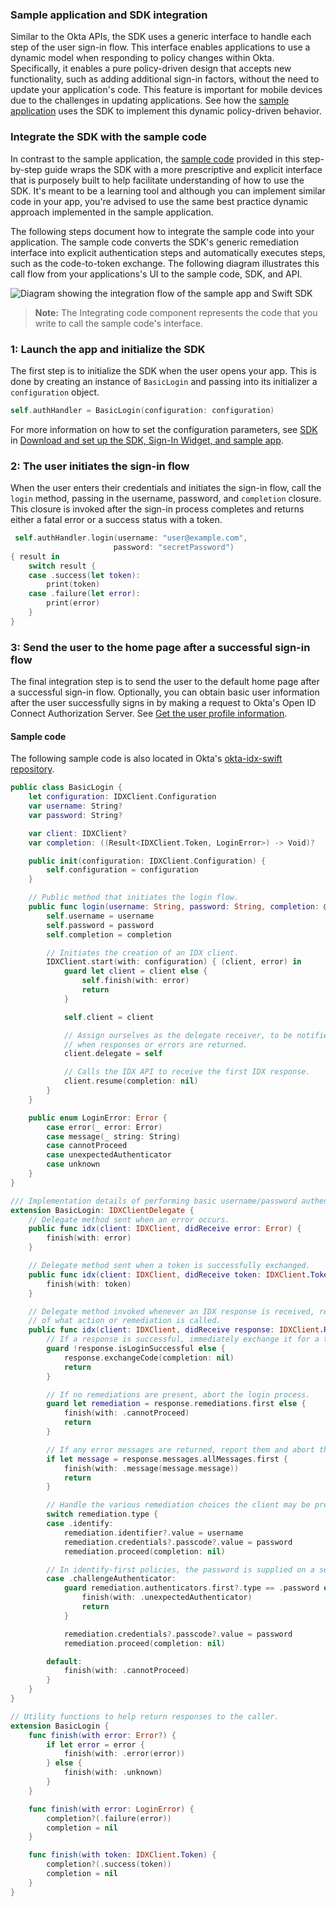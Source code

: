 ### Sample application and SDK integration

Similar to the Okta APIs, the SDK uses a generic interface to handle
each step of the user sign-in flow. This interface enables applications
to use a dynamic model when responding to policy changes within Okta. Specifically,
it enables a pure policy-driven design that accepts new functionality,
such as adding additional sign-in factors, without the need to update your
application's code. This feature is important for mobile devices due to the challenges in updating applications. See how the [sample application](/docs/guides/oie-embedded-common-run-samples/ios/main/) uses the SDK to implement this dynamic policy-driven behavior.

### Integrate the SDK with the sample code

In contrast to the sample application, the
[sample code](https://github.com/okta/okta-idx-swift/tree/master/Samples/Signin%20Samples)
provided in this step-by-step guide wraps the SDK with a more prescriptive and explicit interface
that is purposely built to help facilitate understanding of how to use the SDK.
It's meant to be a learning tool and although you can implement similar code in your
app, you're advised to use the same best practice dynamic approach implemented
in the sample application.

The following steps document how to integrate the sample code into your
application. The sample code converts the SDK's generic remediation
interface into explicit authentication steps and automatically executes steps,
such as the code-to-token exchange. The following diagram illustrates this call flow
from your applications's UI to the sample code, SDK, and API.

<div class="common-image-format">

 ![Diagram showing the integration flow of the sample app and Swift SDK](/img/oie-embedded-sdk/oie-embedded-sdk-swift-sample-code-overview.png)

</div>

> **Note:** The Integrating code component represents the code that you write to call the sample code's interface.

### 1: Launch the app and initialize the SDK

The first step is to initialize the SDK when the user opens your app.
This is done by creating an instance of `BasicLogin` and passing into
its initializer a `configuration` object.

 ```swift
self.authHandler = BasicLogin(configuration: configuration)
```

For more information on how to set the configuration parameters, see [SDK](/docs/guides/oie-embedded-common-download-setup-app/ios/main/#sdk)
in
[Download and set up the SDK, Sign-In Widget, and sample app](/docs/guides/oie-embedded-common-download-setup-app/ios/main).

### 2: The user initiates the sign-in flow

When the user enters their credentials and initiates the sign-in flow,
call the `login` method, passing in the username, password,
and `completion` closure. This closure is invoked after the sign-in process completes
and returns either a fatal error or a success status with a token.

```swift
 self.authHandler.login(username: "user@example.com",
                       password: "secretPassword")
{ result in
    switch result {
    case .success(let token):
        print(token)
    case .failure(let error):
        print(error)
    }
}
```

### 3: Send the user to the home page after a successful sign-in flow

The final integration step is to send the user to the default home page
after a successful sign-in flow. Optionally, you can obtain basic user information after the user
successfully signs in by making a request to Okta's Open ID Connect Authorization Server.
See [Get the user profile information](#get-the-user-profile-information).

#### Sample code

The following sample code is also located in Okta's
[okta-idx-swift repository](https://github.com/okta/okta-idx-swift/blob/master/Samples/Signin%20Samples/BasicLogin.swift).

```swift
public class BasicLogin {
    let configuration: IDXClient.Configuration
    var username: String?
    var password: String?

    var client: IDXClient?
    var completion: ((Result<IDXClient.Token, LoginError>) -> Void)?

    public init(configuration: IDXClient.Configuration) {
        self.configuration = configuration
    }

    // Public method that initiates the login flow.
    public func login(username: String, password: String, completion: @escaping (Result<IDXClient.Token, LoginError>) -> Void) {
        self.username = username
        self.password = password
        self.completion = completion

        // Initiates the creation of an IDX client.
        IDXClient.start(with: configuration) { (client, error) in
            guard let client = client else {
                self.finish(with: error)
                return
            }

            self.client = client

            // Assign ourselves as the delegate receiver, to be notified
            // when responses or errors are returned.
            client.delegate = self

            // Calls the IDX API to receive the first IDX response.
            client.resume(completion: nil)
        }
    }

    public enum LoginError: Error {
        case error(_ error: Error)
        case message(_ string: String)
        case cannotProceed
        case unexpectedAuthenticator
        case unknown
    }
}

/// Implementation details of performing basic username/password authentication.
extension BasicLogin: IDXClientDelegate {
    // Delegate method sent when an error occurs.
    public func idx(client: IDXClient, didReceive error: Error) {
        finish(with: error)
    }

    // Delegate method sent when a token is successfully exchanged.
    public func idx(client: IDXClient, didReceive token: IDXClient.Token) {
        finish(with: token)
    }

    // Delegate method invoked whenever an IDX response is received, regardless
    // of what action or remediation is called.
    public func idx(client: IDXClient, didReceive response: IDXClient.Response) {
        // If a response is successful, immediately exchange it for a token.
        guard !response.isLoginSuccessful else {
            response.exchangeCode(completion: nil)
            return
        }

        // If no remediations are present, abort the login process.
        guard let remediation = response.remediations.first else {
            finish(with: .cannotProceed)
            return
        }

        // If any error messages are returned, report them and abort the process.
        if let message = response.messages.allMessages.first {
            finish(with: .message(message.message))
            return
        }

        // Handle the various remediation choices the client may be presented with within this policy.
        switch remediation.type {
        case .identify:
            remediation.identifier?.value = username
            remediation.credentials?.passcode?.value = password
            remediation.proceed(completion: nil)

        // In identify-first policies, the password is supplied on a separate response.
        case .challengeAuthenticator:
            guard remediation.authenticators.first?.type == .password else {
                finish(with: .unexpectedAuthenticator)
                return
            }

            remediation.credentials?.passcode?.value = password
            remediation.proceed(completion: nil)

        default:
            finish(with: .cannotProceed)
        }
    }
}

// Utility functions to help return responses to the caller.
extension BasicLogin {
    func finish(with error: Error?) {
        if let error = error {
            finish(with: .error(error))
        } else {
            finish(with: .unknown)
        }
    }

    func finish(with error: LoginError) {
        completion?(.failure(error))
        completion = nil
    }

    func finish(with token: IDXClient.Token) {
        completion?(.success(token))
        completion = nil
    }
}
```

